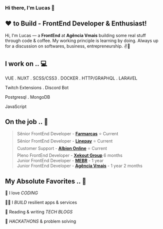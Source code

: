 ### Hi there, I'm Lucas 👋
## ❤ to Build - FrontEnd Developer & Enthusiast!

Hi, I'm Lucas — a **FrontEnd** at **Agência Vmais** building some real stuff through code & coffee. My working principle is learning by doing. Always up for a discussion on  softwares, business, entrepreneurship. ✌💖 

<!-- section - skills -->

## I work on .. 💻

VUE . NUXT . SCSS/CSS3 . DOCKER . HTTP/GRAPHQL . LARAVEL

Twitch Extensions . Discord Bot

Postgresql . MongoDB

JavaScript

<!-- section - skills -->

## On the job .. 💯

> Sênior FrontEnd Developer - [**Farmarcas**](http://farmarcas.com.br/) ⭐ Current <br>
> Sênior FrontEnd Developer - [**Linepay**](https://linepay.com.br/) ⭐ Current <br>
> Customer Support - [**Albion Online**](https://albiononline.com/) ⭐ Current <br>
> Pleno FrontEnd Developer - [**Xekout Group**](https://xekout.app/) 6 months <br>
> Junior FrontEnd Developer - [**MEBR**](https://mebr.com.br/) - 1 year <br>
> Junior FrontEnd Developer - [**Agência Vmais**](https://agenciavmais.com.br/) - 1 year 2 months


## My Absolute Favorites .. 💖

🦄 I love _CODING_

👨‍💻 I _BUILD_ resilient apps & services

📰 Reading & writing _TECH BLOGS_

🍕 _HACKATHONS_ & problem solving

<!-- section - interests -->
